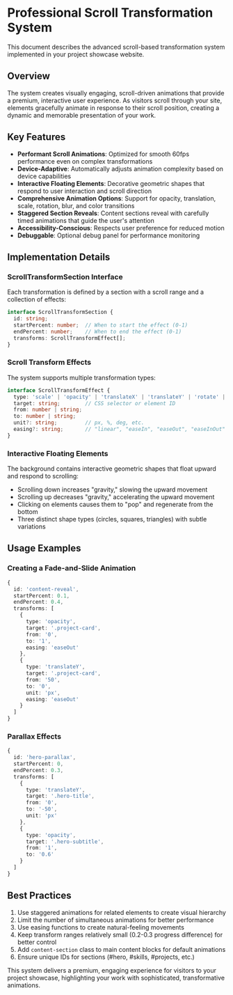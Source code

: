 # Professional Scroll Transformation System

This document describes the advanced scroll-based transformation system implemented in your project showcase website.

## Overview

The system creates visually engaging, scroll-driven animations that provide a premium, interactive user experience. As visitors scroll through your site, elements gracefully animate in response to their scroll position, creating a dynamic and memorable presentation of your work.

## Key Features

- **Performant Scroll Animations**: Optimized for smooth 60fps performance even on complex transformations
- **Device-Adaptive**: Automatically adjusts animation complexity based on device capabilities
- **Interactive Floating Elements**: Decorative geometric shapes that respond to user interaction and scroll direction
- **Comprehensive Animation Options**: Support for opacity, translation, scale, rotation, blur, and color transitions
- **Staggered Section Reveals**: Content sections reveal with carefully timed animations that guide the user's attention
- **Accessibility-Conscious**: Respects user preference for reduced motion
- **Debuggable**: Optional debug panel for performance monitoring

## Implementation Details

### ScrollTransformSection Interface

Each transformation is defined by a section with a scroll range and a collection of effects:

```typescript
interface ScrollTransformSection {
  id: string;
  startPercent: number;  // When to start the effect (0-1)
  endPercent: number;    // When to end the effect (0-1)
  transforms: ScrollTransformEffect[];
}
```

### Scroll Transform Effects

The system supports multiple transformation types:

```typescript
interface ScrollTransformEffect {
  type: 'scale' | 'opacity' | 'translateX' | 'translateY' | 'rotate' | 'blur' | 'color';
  target: string;        // CSS selector or element ID
  from: number | string;
  to: number | string;
  unit?: string;         // px, %, deg, etc.
  easing?: string;       // "linear", "easeIn", "easeOut", "easeInOut"
}
```

### Interactive Floating Elements

The background contains interactive geometric shapes that float upward and respond to scrolling:

- Scrolling down increases "gravity," slowing the upward movement
- Scrolling up decreases "gravity," accelerating the upward movement
- Clicking on elements causes them to "pop" and regenerate from the bottom
- Three distinct shape types (circles, squares, triangles) with subtle variations

## Usage Examples

### Creating a Fade-and-Slide Animation

```typescript
{
  id: 'content-reveal',
  startPercent: 0.1,
  endPercent: 0.4,
  transforms: [
    {
      type: 'opacity',
      target: '.project-card',
      from: '0',
      to: '1',
      easing: 'easeOut'
    },
    {
      type: 'translateY',
      target: '.project-card',
      from: '50',
      to: '0',
      unit: 'px',
      easing: 'easeOut'
    }
  ]
}
```

### Parallax Effects

```typescript
{
  id: 'hero-parallax',
  startPercent: 0,
  endPercent: 0.3,
  transforms: [
    {
      type: 'translateY',
      target: '.hero-title',
      from: '0',
      to: '-50',
      unit: 'px'
    },
    {
      type: 'opacity',
      target: '.hero-subtitle',
      from: '1',
      to: '0.6'
    }
  ]
}
```

## Best Practices

1. Use staggered animations for related elements to create visual hierarchy
2. Limit the number of simultaneous animations for better performance
3. Use easing functions to create natural-feeling movements
4. Keep transform ranges relatively small (0.2-0.3 progress difference) for better control
5. Add `content-section` class to main content blocks for default animations
6. Ensure unique IDs for sections (#hero, #skills, #projects, etc.)

This system delivers a premium, engaging experience for visitors to your project showcase, highlighting your work with sophisticated, transformative animations.
